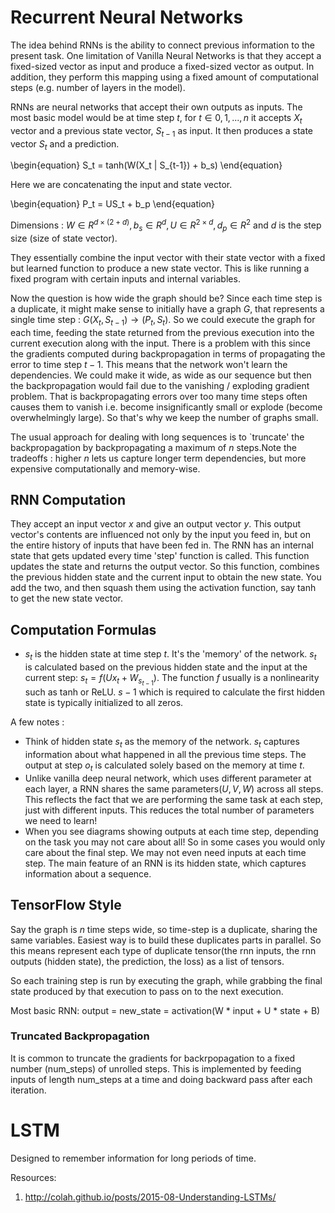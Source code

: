 # Recurrent Neural Networks


The idea behind RNNs is the ability to connect previous information to the present task. One limitation of Vanilla Neural Networks is that they accept a fixed-sized vector as input and produce a fixed-sized vector as output. In addition, they perform this mapping using a fixed amount of computational steps (e.g. number of layers in the model).

RNNs are neural networks that accept their own outputs as inputs. The most basic model would be at time step $t$, for $t \in {0,1,...,n}$ it accepts $X_t$ vector and a previous state vector, $S_{t-1}$ as input.
It then produces a state vector $S_t$ and a prediction.

\begin{equation} 
S_t = tanh(W(X_t \| S_{t-1}) + b_s)
\end{equation}

Here we are concatenating the input and state vector. 

\begin{equation} 
P_t = US_t + b_p
\end{equation}

Dimensions :
$W \in R^{d \times (2 + d)}, b_s \in R^d, U \in R^{2 \times d}, d_p \in R^2$  and $d$ is the step size (size of state vector).

They essentially combine the input vector with their state vector with a fixed but learned function to produce a new state vector. This is like running a fixed program with certain inputs and internal variables.

Now the question is how wide the graph should be? Since each time step is a duplicate, it might make sense to initially have a graph $G$,
that represents a single time step : $G(X_t, S_{t-1}) \rightarrow (P_t, S_t)$.
So we could execute the graph for each time, feeding the state returned from the previous execution into the current execution along with the input. There is a problem with this since the gradients computed during backpropagation in terms of propagating the error to time step $t-1$. This means that the network won't learn the dependencies. We could make it wide, as wide as our sequence but then the backpropagation would fail due to the vanishing / exploding gradient problem. That is backpropagating errors over too many time steps often causes them to vanish i.e. become insignificantly small or explode (become overwhelmingly large). So that's why we keep the number of graphs small.

The usual approach for dealing with long sequences is to `truncate' the backpropagation by backpropagating a maximum of $n$ steps.Note the tradeoffs : higher $n$ lets us capture longer term dependencies, but more expensive computationally and memory-wise. 

## RNN Computation
They accept an input vector $x$ and give an output vector $y$. This output vector's contents are influenced not only by the input you feed in, but on the entire history of inputs that have been fed in.
The RNN has an internal state that gets updated every time 'step' function is called. This function updates the state and returns the output vector. So this function, combines the previous hidden state and the current input to obtain the new state. You add the two, and then squash them using the activation function, say tanh to get the new state vector.

## Computation Formulas
- $s_t$ is the hidden state at time step $t$. It's the 'memory' of the network. $s_t$ is calculated based on the previous hidden state and the input at the current step: $s_t = f(Ux_t + W_{s_{t-1}})$. The function $f$ usually is a nonlinearity such as tanh or ReLU. $s-1$ which is required to calculate the first hidden state is typically initialized to all zeros.

A few notes :
- Think of hidden state $s_t$ as the memory of the network. $s_t$ captures information about what happened in all the previous time steps. The output at step $o_t$ is calculated solely based on the memory at time $t$.
- Unlike vanilla deep neural network, which uses different parameter at each layer, a RNN shares the same parameters($U,V,W$) across all steps. This reflects the fact that we are performing the same task at each step, just with different inputs. This reduces the total number of parameters we need to learn!
- When you see diagrams showing outputs at each time step, depending on the task you may not care about all! So in some cases you would only care about the final step. We may not even need inputs at each time step. The main feature of an RNN is its hidden state, which captures information about a sequence.
## TensorFlow Style
Say the graph is $n$ time steps wide, so time-step is a duplicate, sharing the same variables.
Easiest way is to build these duplicates parts in parallel. So this means represent each type of duplicate tensor(the rnn inputs, the rnn outputs (hidden state), the prediction, the loss) as a list of tensors.

So each training step is run by executing the graph, while grabbing the final state produced by that execution to pass on to the next execution.

Most basic RNN: output = new_state = activation(W * input + U * state + B)







### Truncated Backpropagation
It is common to truncate the gradients for backrpopagation to a fixed number (num_steps) of unrolled steps. This is implemented by feeding inputs of length num_steps at a time and doing backward pass after each iteration.

# LSTM
Designed to remember information for long periods of time.

Resources:
1. http://colah.github.io/posts/2015-08-Understanding-LSTMs/


